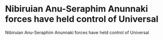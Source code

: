 # Nibiruian Anu-Seraphim Anunnaki forces have held control of  Universal

Nibiruian Anu-Seraphim Anunnaki forces have held control of  Universal